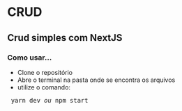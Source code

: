 # CRUD

## Crud simples com NextJS

### Como usar...

 - Clone o repositório
 - Abre o terminal na pasta onde se encontra os arquivos
 - utilize o comando:
  <pre> yarn dev <i>ou</i> npm start </pre>